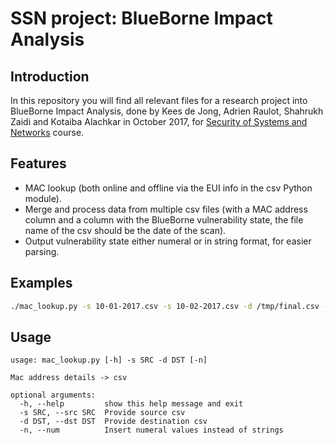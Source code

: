 # SSN project: BlueBorne Impact Analysis

## Introduction

In this repository you will find all relevant files for a research project into BlueBorne Impact Analysis, done by Kees de Jong, Adrien Raulot, 
Shahrukh Zaidi and Kotaiba Alachkar in October 2017, for [Security of Systems and Networks](https://www.os3.nl/2017-2018/courses/ssn/start) course.

## Features
 * MAC lookup (both online and offline via the EUI info in the csv Python module).
 * Merge and process data from multiple csv files (with a MAC address column and a column with the BlueBorne vulnerability state, the file name of the csv should be the date of the scan).
 * Output vulnerability state either numeral or in string format, for easier parsing.

## Examples
```bash
./mac_lookup.py -s 10-01-2017.csv -s 10-02-2017.csv -d /tmp/final.csv -n
```

## Usage
```
usage: mac_lookup.py [-h] -s SRC -d DST [-n]

Mac address details -> csv

optional arguments:
  -h, --help         show this help message and exit
  -s SRC, --src SRC  Provide source csv
  -d DST, --dst DST  Provide destination csv
  -n, --num          Insert numeral values instead of strings
```
